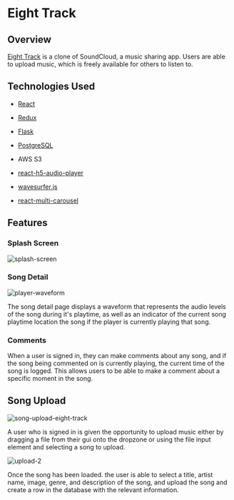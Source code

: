 # Eight Track

## Overview

[Eight Track](https://eight-track-app.herokuapp.com) is a clone of SoundCloud, a music sharing app. Users are able to upload music, which is freely available for others to listen to.


## Technologies Used

- [React](https://reactjs.org/)
- [Redux](https://react-redux.js.org/)
- [Flask](https://flask.palletsprojects.com/en/2.0.x/)
- [PostgreSQL](https://www.postgresql.org/docs/current/)

- AWS S3
- [react-h5-audio-player](https://www.npmjs.com/package/react-h5-audio-player)
- [wavesurfer.js](http://wavesurfer-js.org/docs/)
- [react-multi-carousel](https://www.npmjs.com/package/react-multi-carousel)

## Features
 ### Splash Screen
![splash-screen](https://user-images.githubusercontent.com/61633951/155901264-c246fd19-e148-4d33-bb1a-f865daa832c9.png)


### Song Detail

![player-waveform](https://user-images.githubusercontent.com/61633951/155901543-1ffe7bc3-a1a0-4033-b75e-667c3dc656b7.png)

The song detail page displays a waveform that represents the audio levels of the song during it's playtime, as well as an indicator of the current song playtime location the song if the player is currently playing that song.

### Comments

When a user is signed in, they can make comments about any song, and if the song being commented on is currently playing, the current time of the song is logged. This allows users to be able to make a comment about a specific moment in the song.

## Song Upload
![song-upload-eight-track](https://user-images.githubusercontent.com/61633951/164092306-3a365789-c192-4edc-8878-440150fdbea4.png)

A user who is signed in is given the opportunity to upload music either by dragging a file from their gui onto the dropzone or using the file input element and selecting a song to upload.

![upload-2](https://user-images.githubusercontent.com/61633951/155903219-d4c6334c-0f4e-4334-adc6-45663c284cc1.png)

Once the song has been loaded. the user is able to select a title, artist name, image, genre, and description of the song, and upload the song and create a row in the database with the relevant information.


